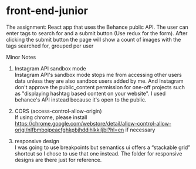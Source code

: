 # front-end-junior

The assignment: 
React app that uses the Behance public API. 
The user can enter tags to search for and a submit button (Use redux for the form). After clicking the submit button the page will show a count of images with the tags searched for, grouped per user

Minor Notes
1. Instagram API sandbox mode <br />
Instagram API's sandbox mode stops me from accessing other users data unless they are also sandbox users added by me. And Instagram don't approve the public_content permission for one-off projects such as "displaying hashtag based content on your website". I used behance's API instead because it's open to the public. 

2. CORS (access-control-allow-origin) <br />
If using chrome, please install https://chrome.google.com/webstore/detail/allow-control-allow-origi/nlfbmbojpeacfghkpbjhddihlkkiljbi?hl=en if necessary

3. responsive design <br />
I was going to use breakpoints but semantics ui offers a “stackable grid” shortcut so I chose to use that one instead. The folder for responsive designs are there just for reference.
